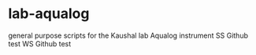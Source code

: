 # lab-aqualog
general purpose scripts for the Kaushal lab Aqualog instrument 
SS Github test
WS Github test
